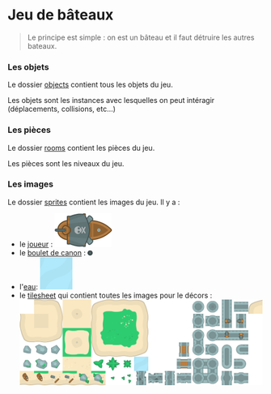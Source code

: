 # Jeu de bâteaux
> Le principe est simple : on est un bâteau et il faut détruire les autres bateaux.

### Les objets
Le dossier [objects] contient tous les objets du jeu.

Les objets sont les instances avec lesquelles on peut intéragir (déplacements, collisions, etc...)

### Les pièces
Le dossier [rooms] contient les pièces du jeu.

Les pièces sont les niveaux du jeu.

### Les images
Le dossier [sprites] contient les images du jeu.
Il y a :
+ le [joueur] : ![alt text](https://github.com/Nemo-Brunschwig/Mes-projets/blob/master/Jeu%20de%20bateaux/sprites/sPlayer/14dc2b08-fa3b-4da2-8eb0-dc5ee0759e72.png)
+ le [boulet de canon] : ![alt_text](https://github.com/Nemo-Brunschwig/Mes-projets/blob/master/Jeu%20de%20bateaux/sprites/sBullet/bc6a9a07-f5f4-4938-b5e5-0c4e5297ea7c.png)
+ l'[eau]: ![alt_text](https://github.com/Nemo-Brunschwig/Mes-projets/blob/master/Jeu%20de%20bateaux/sprites/sWater/0c373e67-a0ea-468a-8d30-19042e028a78.png)
+ le [tilesheet] qui contient toutes les images pour le décors : ![alt_text](https://github.com/Nemo-Brunschwig/Mes-projets/blob/master/Jeu%20de%20bateaux/sprites/sWorld/30b7436f-2040-4077-abd8-3d1bc8845a9b.png)

[objects]: ./objects
[rooms]: ./rooms
[sprites]: ./sprites
[joueur]: ./sprites/sPlayer
[boulet de canon]: ./sprites/sBullet
[eau]: ./sprites/sWater
[tilesheet]: ./sprites/sWorld
